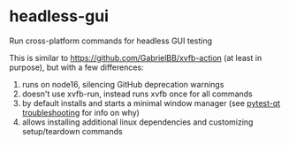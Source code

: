 # headless-gui
Run cross-platform commands for headless GUI testing

This is similar to https://github.com/GabrielBB/xvfb-action (at least in purpose), but with a few differences:

1. runs on node16, silencing GitHub deprecation warnings
2. doesn't use xvfb-run, instead runs xvfb once for all commands
3. by default installs and starts a minimal window manager (see [pytest-qt troubleshooting](https://pytest-qt.readthedocs.io/en/latest/troubleshooting.html#xvfb-assertionerror-timeouterror-when-using-waituntil-waitexposed-and-ui-events) for info on why)
4. allows installing additional linux dependencies and customizing setup/teardown commands
